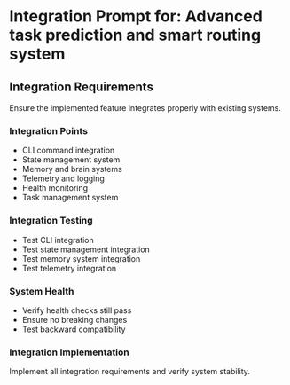 # Integration Prompt for: Advanced task prediction and smart routing system

## Integration Requirements

Ensure the implemented feature integrates properly with existing systems.

### Integration Points
- CLI command integration
- State management system
- Memory and brain systems
- Telemetry and logging
- Health monitoring
- Task management system

### Integration Testing
- Test CLI integration
- Test state management integration
- Test memory system integration
- Test telemetry integration

### System Health
- Verify health checks still pass
- Ensure no breaking changes
- Test backward compatibility

### Integration Implementation
Implement all integration requirements and verify system stability.
